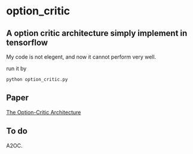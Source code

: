 # option_critic

## A option critic architecture simply implement in tensorflow

My code is not elegent, and now it cannot perform very well.

run it by 
```
python option_critic.py
```
## Paper

[The Option-Critic Architecture](https://arxiv.org/abs/1609.05140)

## To do

A2OC.
